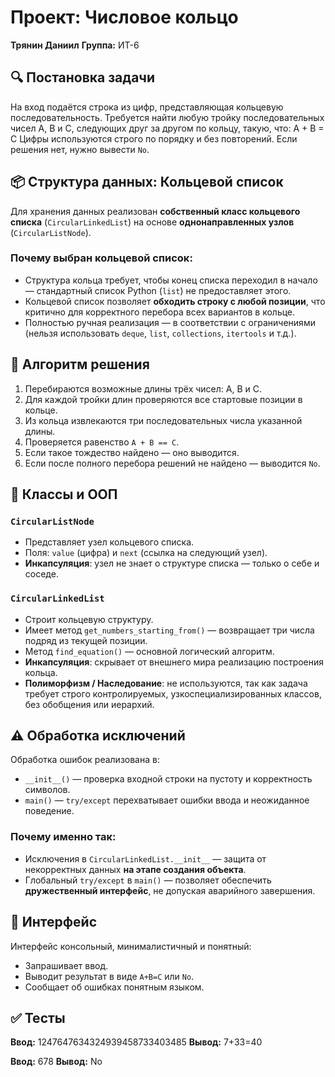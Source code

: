 # Проект: Числовое кольцо
**Трянин Даниил**
**Группа:** ИТ-6

## 🔍 Постановка задачи

На вход подаётся строка из цифр, представляющая кольцевую последовательность. Требуется найти любую тройку последовательных чисел A, B и C, следующих друг за другом по кольцу, такую, что:
A + B = C
Цифры используются строго по порядку и без повторений. Если решения нет, нужно вывести `No`.

## 📦 Структура данных: Кольцевой список
Для хранения данных реализован **собственный класс кольцевого списка** (`CircularLinkedList`) на основе **однонаправленных узлов** (`CircularListNode`).  

### Почему выбран кольцевой список:
- Структура кольца требует, чтобы конец списка переходил в начало — стандартный список Python (`list`) не предоставляет этого.
- Кольцевой список позволяет **обходить строку с любой позиции**, что критично для корректного перебора всех вариантов в кольце.
- Полностью ручная реализация — в соответствии с ограничениями (нельзя использовать `deque`, `list`, `collections`, `itertools` и т.д.).

## 🧠 Алгоритм решения
1. Перебираются возможные длины трёх чисел: A, B и C.
2. Для каждой тройки длин проверяются все стартовые позиции в кольце.
3. Из кольца извлекаются три последовательных числа указанной длины.
4. Проверяется равенство `A + B == C`.
5. Если такое тождество найдено — оно выводится.
6. Если после полного перебора решений не найдено — выводится `No`.

## 🧱 Классы и ООП
### `CircularListNode`
- Представляет узел кольцевого списка.
- Поля: `value` (цифра) и `next` (ссылка на следующий узел).
- **Инкапсуляция**: узел не знает о структуре списка — только о себе и соседе.
### `CircularLinkedList`
- Строит кольцевую структуру.
- Имеет метод `get_numbers_starting_from()` — возвращает три числа подряд из текущей позиции.
- Метод `find_equation()` — основной логический алгоритм.
- **Инкапсуляция**: скрывает от внешнего мира реализацию построения кольца.
- **Полиморфизм / Наследование**: не используются, так как задача требует строго контролируемых, узкоспециализированных классов, без обобщения или иерархий.

## ⚠️ Обработка исключений
Обработка ошибок реализована в:
- `__init__()` — проверка входной строки на пустоту и корректность символов.
- `main()` — `try/except` перехватывает ошибки ввода и неожиданное поведение.
### Почему именно так:
- Исключения в `CircularLinkedList.__init__` — защита от некорректных данных **на этапе создания объекта**.
- Глобальный `try/except` в `main()` — позволяет обеспечить **дружественный интерфейс**, не допуская аварийного завершения.

## 💬 Интерфейс
Интерфейс консольный, минималистичный и понятный:
- Запрашивает ввод.
- Выводит результат в виде `A+B=C` или `No`.
- Сообщает об ошибках понятным языком.

## ✅ Тесты

**Ввод:**
1247647634324939458733403485
**Вывод:**
7+33=40

**Ввод:**
678
**Вывод:**
No
